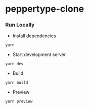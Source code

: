 # peppertype-clone

### Run Locally

- Install dependencies

```
yarn
```

- Start development server

```
yarn dev
```

- Build

```
yarn build
```

- Preview

```
yarn preview
```
